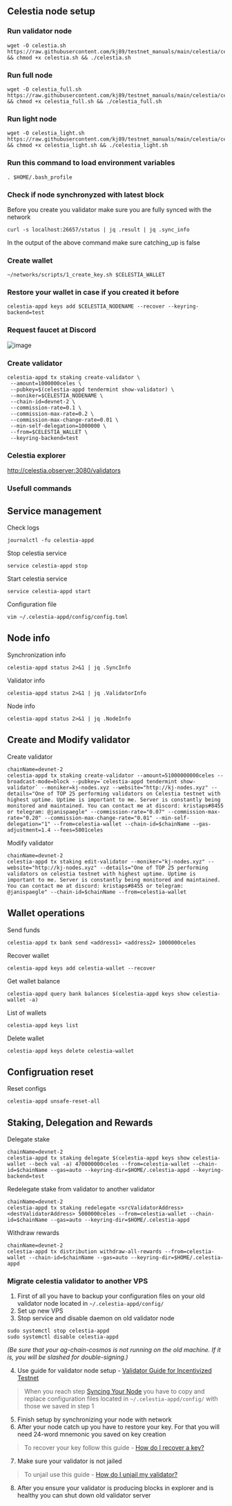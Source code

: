 ## Celestia node setup

### Run validator node
```
wget -O celestia.sh https://raw.githubusercontent.com/kj89/testnet_manuals/main/celestia/celestia.sh && chmod +x celestia.sh && ./celestia.sh
```

### Run full node
```
wget -O celestia_full.sh https://raw.githubusercontent.com/kj89/testnet_manuals/main/celestia/celestia_full.sh && chmod +x celestia_full.sh && ./celestia_full.sh
```

### Run light node
```
wget -O celestia_light.sh https://raw.githubusercontent.com/kj89/testnet_manuals/main/celestia/celestia_light.sh && chmod +x celestia_light.sh && ./celestia_light.sh
```

### Run this command to load environment variables
```
. $HOME/.bash_profile
```

### Check if node synchronyzed with latest block
Before you create you validator make sure you are fully synced with the network
```
curl -s localhost:26657/status | jq .result | jq .sync_info
```
In the output of the above command make sure catching_up is false

### Create wallet
```
~/networks/scripts/1_create_key.sh $CELESTIA_WALLET
```

### Restore your wallet in case if you created it before
```
celestia-appd keys add $CELESTIA_NODENAME --recover --keyring-backend=test
```

### Request faucet at Discord
![image](https://user-images.githubusercontent.com/50621007/148915863-81081f40-36e7-4656-9265-11969a5f0d8e.png)


### Create validator
```
celestia-appd tx staking create-validator \
 --amount=1000000celes \
 --pubkey=$(celestia-appd tendermint show-validator) \
 --moniker=$CELESTIA_NODENAME \
 --chain-id=devnet-2 \
 --commission-rate=0.1 \
 --commission-max-rate=0.2 \
 --commission-max-change-rate=0.01 \
 --min-self-delegation=1000000 \
 --from=$CELESTIA_WALLET \
 --keyring-backend=test
```

### Celestia explorer
http://celestia.observer:3080/validators

### Usefull commands
## Service management
Check logs
```
journalctl -fu celestia-appd
```

Stop celestia service
```
service celestia-appd stop
```

Start celestia service
```
service celestia-appd start
```

Configuration file
```
vim ~/.celestia-appd/config/config.toml
```

## Node info
Synchronization info
```
celestia-appd status 2>&1 | jq .SyncInfo
```

Validator info
```
celestia-appd status 2>&1 | jq .ValidatorInfo
```

Node info
```
celestia-appd status 2>&1 | jq .NodeInfo
```

## Create and Modify validator
Create validator
```
chainName=devnet-2
celestia-appd tx staking create-validator --amount=51000000000celes --broadcast-mode=block --pubkey=`celestia-appd tendermint show-validator` --moniker=kj-nodes.xyz --website="http://kj-nodes.xyz" --details="One of TOP 25 performing validators on Celestia testnet with highest uptime. Uptime is important to me. Server is constantly being monitored and maintained. You can contact me at discord: kristaps#8455 or telegram: @janispaegle" --commission-rate="0.07" --commission-max-rate="0.20" --commission-max-change-rate="0.01" --min-self-delegation="1" --from=celestia-wallet --chain-id=$chainName --gas-adjustment=1.4 --fees=5001celes
```

Modify validator
```
chainName=devnet-2
celestia-appd tx staking edit-validator --moniker="kj-nodes.xyz" --website="http://kj-nodes.xyz" --details="One of TOP 25 performing validators on celestia testnet with highest uptime. Uptime is important to me. Server is constantly being monitored and maintained. You can contact me at discord: kristaps#8455 or telegram: @janispaegle" --chain-id=$chainName --from=celestia-wallet
```

## Wallet operations
Send funds
```
celestia-appd tx bank send <address1> <address2> 1000000celes
```

Recover wallet
```
celestia-appd keys add celestia-wallet --recover
```

Get wallet balance
```
celestia-appd query bank balances $(celestia-appd keys show celestia-wallet -a)
```

List of wallets
```
celestia-appd keys list
```

Delete wallet
```
celestia-appd keys delete celestia-wallet
```

## Configruation reset
Reset configs
```
celestia-appd unsafe-reset-all
```

## Staking, Delegation and Rewards
Delegate stake
```
chainName=devnet-2
celestia-appd tx staking delegate $(celestia-appd keys show celestia-wallet --bech val -a) 470000000celes --from=celestia-wallet --chain-id=$chainName --gas=auto --keyring-dir=$HOME/.celestia-appd --keyring-backend=test
```

Redelegate stake from validator to another validator
```
chainName=devnet-2
celestia-appd tx staking redelegate <srcValidatorAddress> <destValidatorAddress> 5000000celes --from=celestia-wallet --chain-id=$chainName --gas=auto --keyring-dir=$HOME/.celestia-appd
```

Withdraw rewards
```
chainName=devnet-2
celestia-appd tx distribution withdraw-all-rewards --from=celestia-wallet --chain-id=$chainName --gas=auto --keyring-dir=$HOME/.celestia-appd
```

### Migrate celestia validator to another VPS
1. First of all you have to backup your configuration files on your old validator node located in `~/.celestia-appd/config/`
2. Set up new VPS
3. Stop service and disable daemon on old validator node
```
sudo systemctl stop celestia-appd
sudo systemctl disable celestia-appd
```

_(Be sure that your ag-chain-cosmos is not running on the old machine. If it is, you will be slashed for double-signing.)_

4. Use guide for validator node setup - [Validator Guide for Incentivized Testnet](https://github.com/Agoric/agoric-sdk/wiki/Validator-Guide-for-Incentivized-Testnet)
>When you reach step [Syncing Your Node](https://github.com/Agoric/agoric-sdk/wiki/Validator-Guide-for-Incentivized-Testnet#syncing-your-node) you have to copy and replace configuration files located in `~/.celestia-appd/config/` with those we saved in step 1
5. Finish setup by synchronizing your node with network
6. After your node catch up you have to restore your key. For that you will need 24-word mnemonic you saved on key creation
>To recover your key follow this guide - [How do I recover a key?](https://github.com/Agoric/agoric-sdk/wiki/Validator-Guide-for-Devnet#how-do-i-recover-a-key)
7. Make sure your validator is not jailed
>To unjail use this guide - [How do I unjail my validator?](https://github.com/Agoric/agoric-sdk/wiki/Validator-Guide#how-do-i-unjail-my-validator)
8. After you ensure your validator is producing blocks in explorer and is healthy you can shut down old validator server
